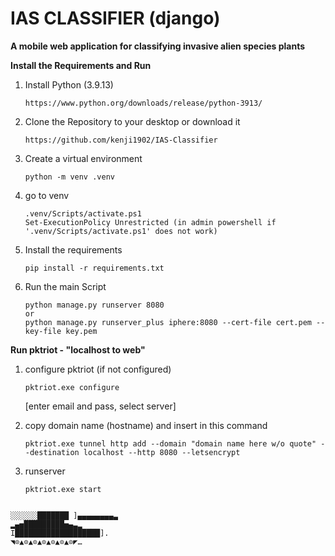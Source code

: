 # IAS CLASSIFIER (django)

**A mobile web application for classifying invasive alien species plants**

**Install the Requirements and Run**

1. Install Python (3.9.13)

   ```
   https://www.python.org/downloads/release/python-3913/
   ```
2. Clone the Repository to your desktop or download it

   ```
   https://github.com/kenji1902/IAS-Classifier
   ```
3. Create a virtual environment

   ```
   python -m venv .venv
   ```
4. go to venv

   ```
   .venv/Scripts/activate.ps1
   Set-ExecutionPolicy Unrestricted (in admin powershell if '.venv/Scripts/activate.ps1' does not work)
   ```
5. Install the requirements

   ```
   pip install -r requirements.txt 
   ```
6. Run the main Script

   ```
   python manage.py runserver 8080
   or
   python manage.py runserver_plus iphere:8080 --cert-file cert.pem --key-file key.pem
   ```

**Run pktriot - "localhost to web"**

1. configure pktriot (if not configured)

   ```
   pktriot.exe configure
   ```

   [enter email and pass, select server]
2. copy domain name (hostname) and insert in this command

   ```
   pktriot.exe tunnel http add --domain "domain name here w/o quote" --destination localhost --http 8080 --letsencrypt
   ```
3. runserver

   ```
   pktriot.exe start
   ```

```

░░░░░░███████ ]▄▄▄▄▄▄▄▄▃
▂▄▅█████████▅▄▃▂
I███████████████████].
◥⊙▲⊙▲⊙▲⊙▲⊙▲⊙▲⊙◤…
```

